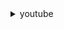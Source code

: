 <details>
  <summary>youtube</summary>
  
  - can değer: https://www.youtube.com/watch?v=hUb8evQHhCQ
  - can değer with adil burak şen: https://www.youtube.com/watch?v=xb-v5UyNp4g 
  - suat karaytu: https://www.youtube.com/watch?v=6RLsvhT3Fps
  - mdisec hackerone yayını: https://www.youtube.com/watch?v=GMi87PFsgd4
  - gökay beksen: https://www.youtube.com/watch?v=PSZfegwMY6Y
  - gökay beksen playlists: https://www.youtube.com/c/gokaybeksen1/playlists
  - burp suite basics: https://www.youtube.com/watch?v=G3hpAeoZ4ek
  - bug bounty public disclosure channel: https://www.youtube.com/channel/UCNRM4GH-SD85WCSqeSb4xUA/videos
  - 10 tips for bug bounty: https://www.youtube.com/watch?v=s-baVDolDpI
  - bugcrowd playlists: https://www.youtube.com/c/Bugcrowd/playlists
  - web hacking 101 playlist: https://www.youtube.com/playlist?list=PLZaG0MNecryP55u43LWqHy5MADcvLjnL-
  - insiderphd playlists: https://www.youtube.com/c/InsiderPhD/playlists
  - hackersploit playlists: https://www.youtube.com/c/HackerSploit/playlists
  - the cyber mentor web pentest playlist: https://www.youtube.com/playlist?list=PLLKT__MCUeixCoi2jtP2Jj8nZzM4MOzBL
  - hackersploit webpentest playlist: https://www.youtube.com/playlist?list=PLBf0hzazHTGO3EpGAs718LvLsiMIv9dSC 
  - jhaddix channel: https://www.youtube.com/c/jhaddix/videos
  - hackersploit burp suite tutorial playlist: https://www.youtube.com/playlist?list=PLBf0hzazHTGP2L7AoWTIhggUsDdNZhfBl
  - hacksplained burp suite 101 playlist: https://www.youtube.com/playlist?list=PL8j1j35M7wtI4IvNS7ItrM8dTYXx2nYfX 
  - reconless bug bounty tips: https://www.youtube.com/watch?v=Y1S5s3FmFsI 
  - reconless channel: https://www.youtube.com/channel/UCCp25j1Zh9vc_WFm-nB9fhQ/videos
  - pwnfunction playlists: https://www.youtube.com/c/PwnFunction/playlists
  - thehackerish playlists: https://www.youtube.com/channel/UCIXot2vRgeM5alhAlpTbhQA/playlists
  - 
</details>

